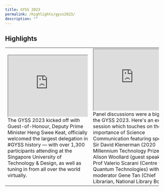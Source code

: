 ```yaml
---
title: GYSS 2023
permalink: /highlights/gyss2023/
description: ""
---
```

## **Highlights** ##



|  |  | 
| -------- | -------- | 
| <iframe allowfullscreen="yes" title="YouTube video player" src="https://www.youtube.com/embed/VP1N_-Cz9Xs" height="200" width="260"></iframe><br> The GYSS 2023 kicked off with Guest-of-Honour, Deputy Prime Minister Heng Swee Keat, officially welcomed the largest delegation in #GYSS history — with over 1,300 participants attending at the Singapore University of Technology &amp; Design, as well as tuning in from all over the world virtually. | <iframe allowfullscreen="yes" title="YouTube video player" src="https://www.youtube.com/embed/0o39J6CEOQ8" height="200" width="260"></iframe><br> Panel discussions were a big hit at the GYSS 2023. Here's an exciting session which touches on the importance of Science Communication featuring speakers Sir David Klenerman (2020 Millennium Technology Prize); Prof Alison Woollard (guest speaker); Prof Valerio Scarani (Centre for Quantum Technologies) with moderator Gene Tan (Chief Librarian, National Library Board)